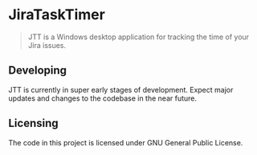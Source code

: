 # JiraTaskTimer
> JTT is a Windows desktop application for tracking the time of your Jira issues.

## Developing

JTT is currently in super early stages of development. Expect major updates and changes to the codebase in the near future.

## Licensing

The code in this project is licensed under GNU General Public License.
